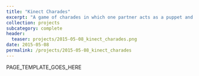 ```yaml
---
title: "Kinect Charades"
excerpt: "A game of charades in which one partner acts as a puppet and the other as a puppeteer.  The partners are separated and communication occurs exclusively from puppeteer to puppet via tactile feedback.  The game uses Microsoft Kinects determine the poses of the puppeteer and the puppet.  The strength of vibration from motors worn by the puppet then  guide them to match the pose of the unseen puppeteer."
collection: projects
subcategory: complete
header: 
  teaser: projects/2015-05-08_kinect_charades.png
date: 2015-05-08
permalink: /projects/2015-05-08_kinect_charades
---
```


PAGE_TEMPLATE_GOES_HERE
